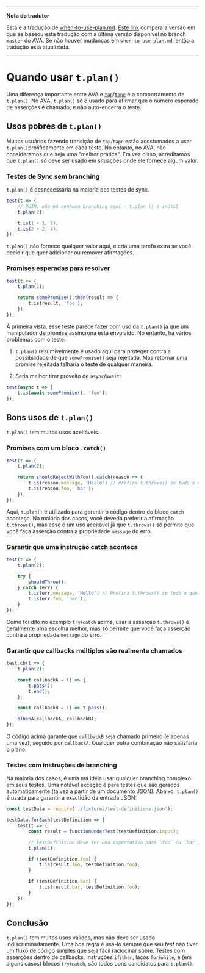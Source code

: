 ___
**Nota do tradutor**

Esta é a tradução de [when-to-use-plan.md](https://github.com/sindresorhus/ava/blob/master/docs/recipes/when-to-use-plan.md). [Este link](https://github.com/sindresorhus/ava/compare/39982a5c12b90c31ef3e0dea8c0e3499c47a7bc9...master) compara a versão em que se baseou esta tradução com a última versão disponível no branch `master` do AVA. Se não houver mudanças em `when-to-use-plan.md`, então a tradução está atualizada.
___

# Quando usar `t.plan()`

Uma diferença importante entre AVA e [`tap`](https://github.com/tapjs/node-tap)/[`tape`](https://github.com/substack/tape) é o comportamento de `t.plan()`. No AVA, `t.plan()` só é usado para afirmar que o número esperado de asserções é chamado; e não auto-encerra o teste.

## Usos pobres de `t.plan()`

Muitos usuários fazendo transição de `tap`/`tape` estão acostumados a usar `t.plan()`prolificamente em cada teste. No entanto, no AVA, não consideramos que seja uma "melhor prática". Em vez disso, acreditamos que `t.plan()` só deve ser usado em situações onde ele fornece algum valor.

### Testes de Sync sem branching

`t.plan()` é desnecessária na maioria dos testes de sync.

```js
test(t => {
	// RUIM: não há nenhuma branching aqui - t.plan () é inútil
	t.plan(2);

	t.is(1 + 1, 2);
	t.is(2 + 2, 4);
});
```

`t.plan()` não fornece qualquer valor aqui, e cria uma tarefa extra se você decidir que quer adicionar ou remover afirmações.

### Promises esperadas para resolver

```js
test(t => {
	t.plan(1);

	return somePromise().then(result => {
		t.is(result, 'foo');
	});
});
```

À primeira vista, esse teste parece fazer bom uso da `t.plan()` já que um manipulador de promise assíncrona está envolvido. No entanto, há vários problemas com o teste:

1. `t.plan()` resumivelmente é usado aqui para proteger contra a possibilidade de que `somePromise()` seja rejeitada. Mas retornar uma promise rejeitada falharia o teste de qualquer maneira.

2. Seria melhor tirar proveito de `async`/`await`:

```js
test(async t => {
	t.is(await somePromise(), 'foo');
});
```

## Bons usos de `t.plan()`

`t.plan()` tem muitos usos aceitáveis.

### Promises com um bloco `.catch()`

```js
test(t => {
	t.plan(2);

	return shouldRejectWithFoo().catch(reason => {
		t.is(reason.message, 'Hello') // Prefira t.throws() se tudo o que importa é a mensagem
		t.is(reason.foo, 'bar');
	});
});
```

Aqui, `t.plan()` é utilizado para garantir o código dentro do bloco `catch` aconteça. Na maioria dos casos, você deveria preferir a afirmação `t.throws()`, mas esse é um uso aceitável já que `t.throws()` só permite que você faça asserção contra a propriedade `message` do erro.

### Garantir que uma instrução catch aconteça

```js
test(t => {
	t.plan(2);

	try {
		shouldThrow();
	} catch (err) {
		t.is(err.message, 'Hello') // Prefira t.throws() se tudo o que importa é a mensagem
		t.is(err.foo, 'bar');
	}
});
```

Como foi dito no exemplo `try`/`catch` acima, usar a asserção `t.throws()` é geralmente uma escolha melhor, mas só permite que você faça asserção contra a propriedade `message` do erro.

### Garantir que callbacks múltiplos são realmente chamados

```js
test.cb(t => {
	t.plan(2);

	const callbackA = () => {
		t.pass();
		t.end();
	};

	const callbackB = () => t.pass();

	bThenA(callbackA, callbackB);
});
```

O código acima garante que `callbackB` seja chamado primeiro (e apenas uma vez), seguido por `callbackA`. Qualquer outra combinação não satisfaria o plano.

### Testes com instruções de branching

Na maioria dos casos, é uma má idéia usar qualquer branching complexo em seus testes. Uma notável exceção é para testes que são gerados automaticamente (talvez a partir de um documento JSON). Abaixo, `t.plan()` é usada para garantir a exactidão da entrada JSON:

```js
const testData = require('./fixtures/test-definitions.json');

testData.forEach(testDefinition => {
	test(t => {
		const result = functionUnderTest(testDefinition.input);

		// testDefinition deve ter uma expectativa para `foo` ou `bar`, mas não ambos
		t.plan(1);

		if (testDefinition.foo) {
			t.is(result.foo, testDefinition.foo);
		}

		if (testDefinition.bar) {
			t.is(result.bar, testDefinition.foo);
		}
	});
});
```

## Conclusão

`t.plan()` tem muitos usos válidos, mas não deve ser usado indiscriminadamente. Uma boa regra é usá-lo sempre que seu *test* não tiver um fluxo de código simples que seja fácil raciocinar sobre. Testes com asserções dentro de callbacks, instruções `if`/`then`, laços `for`/`while`, e (em alguns casos) blocos `try`/`catch`, são todos bons candidatos para `t.plan()`.
